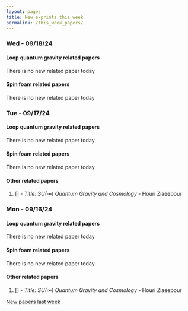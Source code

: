 ```yaml
---
layout: pages
title: New e-prints this week
permalink: /this_week_papers/
---
```




### Wed - 09/18/24

#### Loop quantum gravity related papers

There is no new related paper today 

#### Spin foam related papers

There is no new related paper today 

### Tue - 09/17/24

#### Loop quantum gravity related papers

There is no new related paper today 

#### Spin foam related papers

There is no new related paper today 



#### Other related papers

1. [[]](https://arxiv.org/abs/) - *Title:
          $SU(\infty)$ Quantum Gravity and Cosmology* - Houri Ziaeepour



### Mon - 09/16/24

#### Loop quantum gravity related papers

There is no new related paper today 

#### Spin foam related papers

There is no new related paper today 



#### Other related papers

1. [[]](https://arxiv.org/abs/) - *Title:
          $SU(\infty)$ Quantum Gravity and Cosmology* - Houri Ziaeepour






[New papers last week]({{site.url}}/archived/weekly/pre-prints/2024/09/16/archived_weekly_papers.html)